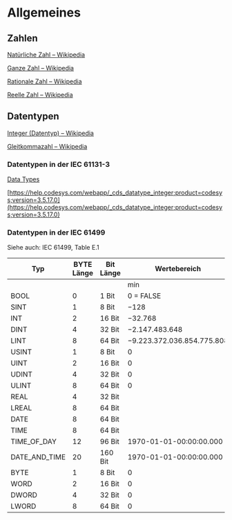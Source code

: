 # Allgemeines

## Zahlen

[Natürliche Zahl – Wikipedia](https://de.wikipedia.org/wiki/Nat%C3%BCrliche_Zahl)

[Ganze Zahl – Wikipedia](https://de.wikipedia.org/wiki/Ganze_Zahl)

[Rationale Zahl – Wikipedia](https://de.wikipedia.org/wiki/Rationale_Zahl)

[Reelle Zahl – Wikipedia](https://de.wikipedia.org/wiki/Reelle_Zahl)

## Datentypen

[Integer (Datentyp) – Wikipedia](https://de.wikipedia.org/wiki/Integer_(Datentyp))

[Gleitkommazahl – Wikipedia](https://de.wikipedia.org/wiki/Gleitkommazahl)

### Datentypen in der IEC 61131-3

[Data Types](https://help.codesys.com/webapp/_cds_struct_reference_datatypes;product=codesys;version=3.5.17.0)

[https://help.codesys.com/webapp/_cds_datatype_integer;product=codesys;version=3.5.17.0](https://help.codesys.com/webapp/_cds_datatype_integer;product=codesys;version=3.5.17.0)

### Datentypen in der IEC 61499

Siehe auch: IEC 61499, Table E.1

| Typ | BYTE Länge | Bit Länge | Wertebereich | Wertebereich |
| --- | --- | --- | --- | --- |
|   |   |   | min | max |
| BOOL | 0 | 1 Bit | 0 = FALSE | 1= TRUE |
| SINT | 1 | 8 Bit | −128 | 127 |
| INT | 2 | 16 Bit | −32.768 | 32.767 |
| DINT | 4 | 32 Bit | −2.147.483.648 | 2.147.483.647 |
| LINT | 8 | 64 Bit | −9.223.372.036.854.775.808 | 9.223.372.036.854.775.807 |
| USINT | 1 | 8 Bit | 0 | 255 |
| UINT | 2 | 16 Bit | 0 | 65.535 |
| UDINT | 4 | 32 Bit | 0 | 4.294.967.295 |
| ULINT | 8 | 64 Bit | 0 | 18.446.744.073.709.551.615 |
| REAL | 4 | 32 Bit |   |   |
| LREAL | 8 | 64 Bit |   |   |
| DATE | 8 | 64 Bit |   |   |
| TIME | 8 | 64 Bit |   |   |
| TIME\_OF\_DAY | 12 | 96 Bit | 1970-01-01-00:00:00.000 |   |
| DATE\_AND\_TIME | 20 | 160 Bit | 1970-01-01-00:00:00.000 |   |
| BYTE | 1 | 8 Bit | 0 | 255 |
| WORD | 2 | 16 Bit | 0 | 65.535 |
| DWORD | 4 | 32 Bit | 0 | 4.294.967.295 |
| LWORD | 8 | 64 Bit | 0 | 18.446.744.073.709.551.615 |

